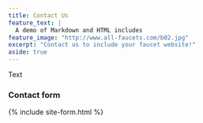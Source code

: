 ```yaml
---
title: Contact Us
feature_text: |
  A demo of Markdown and HTML includes
feature_image: "http://www.all-faucets.com/b02.jpg"
excerpt: "Contact us to include your faucet website!"
aside: true
---
```


Text

### Contact form

{% include site-form.html %}
